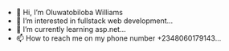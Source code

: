 - 👋 Hi, I’m Oluwatobiloba Williams
- 👀 I’m interested in fullstack web development...
- 🌱 I’m currently learning asp.net...
- 📫 How to reach me on my phone number +2348060179143...

